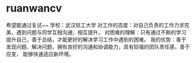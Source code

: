 # ruanwancv
希望能通过复试~~
学校：武汉轻工大学
对工作的态度：对自己负责的工作力求完美，遇到问题与同学互相沟通，相互提升。
对困难的理解：只有通过不断的学习提升自己，善于总结，才能更好的解决学习工作中遇到的困难。
我的优势：善于发现问题、解决问题，拥有良好的沟通和协调能力，具有较强的团队责任感，善于应变，
能够快速适应新环境。
